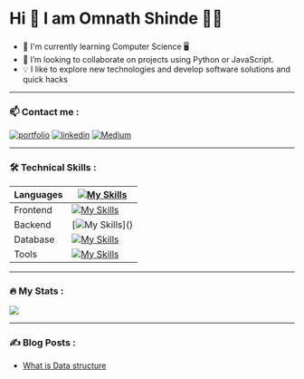 # Hi 👋 I am Omnath Shinde 👨‍💻
<!--
**omnath-shinde/omnath-shinde** is a ✨ _special_ ✨ repository because its `README.md` (this file) appears on your GitHub profile.

Here are some ideas to get you started:

- 🔭 I’m currently working on ...
- 🌱 I’m currently learning ...
- 👯 I’m looking to collaborate on ...
- 🤔 I’m looking for help with ...
- 💬 Ask me about ...
- 📫 How to reach me: ...
- 😄 Pronouns: ...
- ⚡ Fun fact: ...
-->

###  
  - :seedling: I'm currently learning Computer Science 🖥️
  - 👯 I’m looking to collaborate on projects using Python or JavaScript.
  - 💡 I like to explore new technologies and develop software solutions and quick hacks

---
### 📫 Contact me :
[![portfolio](https://img.shields.io/badge/my_portfolio-000?style=for-the-badge&logo=ko-fi&logoColor=black)](https://omnath-shinde.github.io/)
[![linkedin](https://img.shields.io/badge/linkedin-0A66C2?style=for-the-badge&logo=linkedin&logoColor=white)](https://www.linkedin.com/in/omnath-shinde/)
[![Medium](https://img.shields.io/badge/medium-000?style=for-the-badge&logo=medium&logoColor=white)](https://omnath-shinde.medium.com/)
 

---
### :hammer_and_wrench: Technical Skills :
| Languages | [![My Skills](https://skillicons.dev/icons?i=c,cpp,python,java,ts)](https://skillicons.dev) |
|--|--|
| Frontend    | [![My Skills](https://skillicons.dev/icons?i=html,css,js,react)](https://github.com/omnath-shinde/Frontend) |
| Backend     | [![My Skills](https://skillicons.dev/icons?i=django,nodejs,express,)]() |
| Database    | [![My Skills](https://skillicons.dev/icons?i=sqlite,mysql,mongodb)]()  |
| Tools       | [![My Skills](https://skillicons.dev/icons?i=git,linux,vscode,idea)]()  |



---
### :fire: My Stats :
![](http://github-profile-summary-cards.vercel.app/api/cards/profile-details?username=omnath-shinde&theme=algolia)

---
### :writing_hand: Blog Posts :
- [What is Data structure](https://medium.com/@omnath-shinde/what-is-data-structure-d196d67d14f1)
